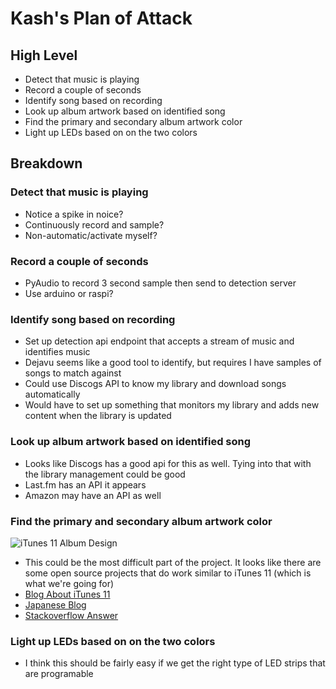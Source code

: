 # Kash's Plan of Attack

## High Level

* Detect that music is playing
* Record a couple of seconds
* Identify song based on recording
* Look up album artwork based on identified song
* Find the primary and secondary album artwork color
* Light up LEDs based on on the two colors

## Breakdown

### Detect that music is playing
* Notice a spike in noice?
* Continuously record and sample?
* Non-automatic/activate myself?

### Record a couple of seconds
* PyAudio to record 3 second sample then send to detection server
* Use arduino or raspi?

### Identify song based on recording
* Set up detection api endpoint that accepts a stream of music and identifies music
* Dejavu seems like a good tool to identify, but requires I have samples of songs to match against
* Could use Discogs API to know my library and download songs automatically
* Would have to set up something that monitors my library and adds new content when the library is updated

### Look up album artwork based on identified song
* Looks like Discogs has a good api for this as well. Tying into that with the library management could be good
* Last.fm has an API it appears
* Amazon may have an API as well

### Find the primary and secondary album artwork color
![iTunes 11 Album Design](http://www.abhinayashutosh.com/blog/wp-content/uploads/2013/01/iTunes-11-Album-Details-1024x634.png)
* This could be the most difficult part of the project. It looks like there are some open source projects that do work similar to iTunes 11 (which is what we're going for)
* [Blog About iTunes 11](https://panic.com/blog/itunes-11-and-colors/)
* [Japanese Blog](http://fladdict.net/blog/2012/11/itunes11_colorpicker.html)
* [Stackoverflow Answer](https://stackoverflow.com/questions/13637892/how-does-the-algorithm-to-color-the-song-list-in-itunes-11-work/13675803#13675803)


### Light up LEDs based on on the two colors
* I think this should be fairly easy if we get the right type of LED strips that are programable
